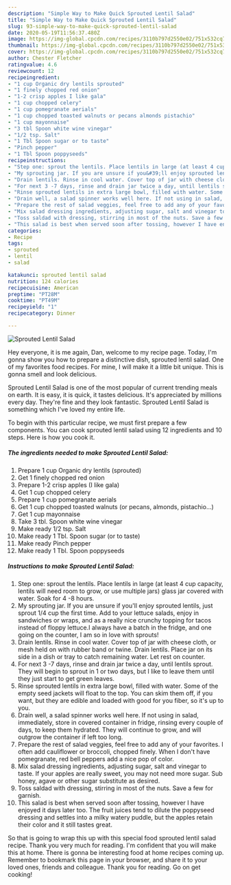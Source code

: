```yaml
---
description: "Simple Way to Make Quick Sprouted Lentil Salad"
title: "Simple Way to Make Quick Sprouted Lentil Salad"
slug: 93-simple-way-to-make-quick-sprouted-lentil-salad
date: 2020-05-19T11:56:37.480Z
image: https://img-global.cpcdn.com/recipes/3110b797d2550e02/751x532cq70/sprouted-lentil-salad-recipe-main-photo.jpg
thumbnail: https://img-global.cpcdn.com/recipes/3110b797d2550e02/751x532cq70/sprouted-lentil-salad-recipe-main-photo.jpg
cover: https://img-global.cpcdn.com/recipes/3110b797d2550e02/751x532cq70/sprouted-lentil-salad-recipe-main-photo.jpg
author: Chester Fletcher
ratingvalue: 4.6
reviewcount: 12
recipeingredient:
- "1 cup Organic dry lentils sprouted"
- "1 finely chopped red onion"
- "1-2 crisp apples I like gala"
- "1 cup chopped celery"
- "1 cup pomegranate aerials"
- "1 cup chopped toasted walnuts or pecans almonds pistachio"
- "1 cup mayonnaise"
- "3 tbl Spoon white wine vinegar"
- "1/2 tsp. Salt"
- "1 Tbl Spoon sugar or to taste"
- "Pinch pepper"
- "1 Tbl Spoon poppyseeds"
recipeinstructions:
- "Step one: sprout the lentils. Place lentils in large (at least 4 cup capacity, lentils will need room to grow, or use multiple jars) glass jar covered with water. Soak for 4 -8 hours."
- "My sprouting jar. If you are unsure if you&#39;ll enjoy sprouted lentils, just sprout 1/4 cup the first time. Add to your lettuce salads, enjoy in sandwiches or wraps, and as a really nice crunchy topping for tacos instead of floppy lettuce.I always have a batch in the fridge, and one going on the counter, I am so in love with sprouts!"
- "Drain lentils. Rinse in cool water. Cover top of jar with cheese cloth, or mesh held on with rubber band or twine. Drain lentils. Place jar on its side in a dish or tray to catch remaining water. Let rest on counter."
- "For next 3 -7 days, rinse and drain jar twice a day, until lentils sprout. They will begin to sprout in 1 or two days, but I like to leave them until they just start to get green leaves."
- "Rinse sprouted lentils in extra large bowl, filled with water. Some of the empty seed jackets will float to the top. You can skim them off, if you want, but they are edible and loaded with good for you fiber, so it&#39;s up to you."
- "Drain well, a salad spinner works well here. If not using in salad, immediately, store in covered container in fridge, rinsing every couple of days, to keep them hydrated. They will continue to grow, and will outgrow the container if left too long."
- "Prepare the rest of salad veggies, feel free to add any of your favorites. I often add cauliflower or broccoli, chopped finely. When I don&#39;t have pomegranate, red bell peppers add a nice pop of color."
- "Mix salad dressing ingredients, adjusting sugar, salt and vinegar to taste. If your apples are really sweet, you may not need more sugar. Sub honey, agave or other sugar substitute as desired."
- "Toss saldad with dressing, stirring in most of the nuts. Save a few for garnish."
- "This salad is best when served soon after tossing, however I have enjoyed it days later too. The fruit juices tend to dilute the poppyseed dressing and settles into a milky watery puddle, but the apples retain their color and it still tastes great."
categories:
- Recipe
tags:
- sprouted
- lentil
- salad

katakunci: sprouted lentil salad 
nutrition: 124 calories
recipecuisine: American
preptime: "PT28M"
cooktime: "PT49M"
recipeyield: "1"
recipecategory: Dinner

---
```



![Sprouted Lentil Salad](https://img-global.cpcdn.com/recipes/3110b797d2550e02/751x532cq70/sprouted-lentil-salad-recipe-main-photo.jpg)

Hey everyone, it is me again, Dan, welcome to my recipe page. Today, I'm gonna show you how to prepare a distinctive dish, sprouted lentil salad. One of my favorites food recipes. For mine, I will make it a little bit unique. This is gonna smell and look delicious.

Sprouted Lentil Salad is one of the most popular of current trending meals on earth. It is easy, it is quick, it tastes delicious. It's appreciated by millions every day. They're fine and they look fantastic. Sprouted Lentil Salad is something which I've loved my entire life.




To begin with this particular recipe, we must first prepare a few components. You can cook sprouted lentil salad using 12 ingredients and 10 steps. Here is how you cook it.

##### The ingredients needed to make Sprouted Lentil Salad:

1. Prepare 1 cup Organic dry lentils (sprouted)
1. Get 1 finely chopped red onion
1. Prepare 1-2 crisp apples (I like gala)
1. Get 1 cup chopped celery
1. Prepare 1 cup pomegranate aerials
1. Get 1 cup chopped toasted walnuts (or pecans, almonds, pistachio...)
1. Get 1 cup mayonnaise
1. Take 3 tbl. Spoon white wine vinegar
1. Make ready 1/2 tsp. Salt
1. Make ready 1 Tbl. Spoon sugar (or to taste)
1. Make ready Pinch pepper
1. Make ready 1 Tbl. Spoon poppyseeds




##### Instructions to make Sprouted Lentil Salad:

1. Step one: sprout the lentils. Place lentils in large (at least 4 cup capacity, lentils will need room to grow, or use multiple jars) glass jar covered with water. Soak for 4 -8 hours.
1. My sprouting jar. If you are unsure if you&#39;ll enjoy sprouted lentils, just sprout 1/4 cup the first time. Add to your lettuce salads, enjoy in sandwiches or wraps, and as a really nice crunchy topping for tacos instead of floppy lettuce.I always have a batch in the fridge, and one going on the counter, I am so in love with sprouts!
1. Drain lentils. Rinse in cool water. Cover top of jar with cheese cloth, or mesh held on with rubber band or twine. Drain lentils. Place jar on its side in a dish or tray to catch remaining water. Let rest on counter.
1. For next 3 -7 days, rinse and drain jar twice a day, until lentils sprout. They will begin to sprout in 1 or two days, but I like to leave them until they just start to get green leaves.
1. Rinse sprouted lentils in extra large bowl, filled with water. Some of the empty seed jackets will float to the top. You can skim them off, if you want, but they are edible and loaded with good for you fiber, so it&#39;s up to you.
1. Drain well, a salad spinner works well here. If not using in salad, immediately, store in covered container in fridge, rinsing every couple of days, to keep them hydrated. They will continue to grow, and will outgrow the container if left too long.
1. Prepare the rest of salad veggies, feel free to add any of your favorites. I often add cauliflower or broccoli, chopped finely. When I don&#39;t have pomegranate, red bell peppers add a nice pop of color.
1. Mix salad dressing ingredients, adjusting sugar, salt and vinegar to taste. If your apples are really sweet, you may not need more sugar. Sub honey, agave or other sugar substitute as desired.
1. Toss saldad with dressing, stirring in most of the nuts. Save a few for garnish.
1. This salad is best when served soon after tossing, however I have enjoyed it days later too. The fruit juices tend to dilute the poppyseed dressing and settles into a milky watery puddle, but the apples retain their color and it still tastes great.




So that is going to wrap this up with this special food sprouted lentil salad recipe. Thank you very much for reading. I'm confident that you will make this at home. There is gonna be interesting food at home recipes coming up. Remember to bookmark this page in your browser, and share it to your loved ones, friends and colleague. Thank you for reading. Go on get cooking!
